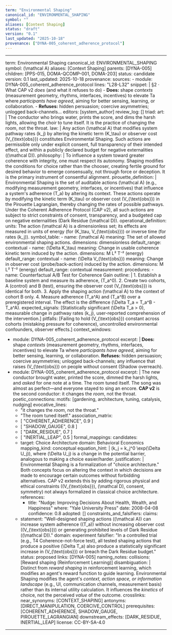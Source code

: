 ```yaml
---
term: "Environmental Shaping"
canonical_id: "ENVIRONMENTAL_SHAPING"
symbol: ""
aliases: [Context Shaping]
status: "draft"
version: "0.1"
last_updated: "2025-10-18"
provenance: ["DYNA-005_coherent_adherence_protocol"]
---
```


---
term: Environmental Shaping
canonical_id: ENVIRONMENTAL_SHAPING
symbol: \(\mathcal A\)
aliases: [Context Shaping]
parents: [DYNA-005]
children: [PPS-015, DOMA-QCOMP-001, DOMA-203]
status: candidate
version: 0.1
last_updated: 2025-10-18
provenance:
  sources:
    - module: DYNA-005_coherent_adherence_protocol
      lines: "L28-L32"
      snippet: |
        §2 · What CAP v2 *does* (and what it refuses to do)
        - **Does:** shape *contexts* (measurement geometry, rhythms, interfaces, incentives) to elevate Ta where *participants have agreed*, aiming for better sensing, learning, or collaboration.
        - **Refuses:** hidden persuasion; coercive asymmetries; unlogged back-channels...
  editors: [system_author]
  review_log: []
triad:
  art: |
    The conductor who brings water, prints the score, and dims the harsh lights, allowing the choir to tune itself. It is the practice of changing the room, not the throat.
  law: |
    Any action \(\mathcal A\) that modifies system pathway rates \(k_j\) by altering the kinetic term \(K_\tau\) or observer cost \(V_{\text{obs}}\) constitutes Environmental Shaping. Such actions are permissible only under explicit consent, full transparency of their intended effect, and within a publicly declared budget for negative externalities (\(\mathcal D\)).
  philosophy: |
    To influence a system toward greater coherence with integrity, one must respect its autonomy. Shaping modifies the conditions for choice rather than the chooser, creating fertile ground for desired behavior to emerge consensually, not through force or deception. It is the primary instrument of consentful alignment.
pirouette_definition: |
  Environmental Shaping is the set of auditable actions \(\mathcal A\) (e.g., modifying measurement geometry, interfaces, or incentives) that influence a system's adherence \(T_a\) by altering its context. These actions operate by modifying the kinetic term \(K_\tau\) or observer cost \(V_{\text{obs}}\) in the Pirouette Lagrangian, thereby changing the rates of possible pathways. Under the Coherent Adherence Protocol (CAP v2), all such actions are subject to strict constraints of consent, transparency, and a budgeted cap on negative externalities (Dark Residue \(\mathcal D\)).
operational_definition:
  units: The action \(\mathcal A\) is a dimensionless set; its effects are measured in units of energy (for \(K_\tau, V_{\text{obs}}\)) or inverse time (for rates \(k_j\)).
  symbol_table:
    - name: \(\mathcal A\)
      meaning: The set of allowed environmental shaping actions.
      dimensions: dimensionless
      default_range: contextual
    - name: \(\Delta K_\tau\)
      meaning: Change in usable coherence kinetic term induced by the action.
      dimensions: M L² T⁻² (energy)
      default_range: contextual
    - name: \(\Delta V_{\text{obs}}\)
      meaning: Change in observer cost (probe/back-action) induced by the action.
      dimensions: M L² T⁻² (energy)
      default_range: contextual
  measurement:
    procedures:
      - name: Counterfactual A/B Test for Coherence Gain
        outline: |
          1. Establish a baseline system and measure its adherence, \(T_a^0\).
          2. Create two cohorts, A (control) and B (test), ensuring the observer cost \(V_{\text{obs}}\) is identical for both.
          3. Apply the shaping action \(\mathcal A\) to the context of cohort B only.
          4. Measure adherence \(T_a^A\) and \(T_a^B\) over a preregistered interval. The effect is the difference \(\Delta T_a = T_a^B - T_a^A\).
        expected_signals: [Statistically significant \(\Delta T_a > 0\), measurable change in pathway rates \(k_j\), user-reported comprehension of the intervention.]
        pitfalls: [Failing to hold \(V_{\text{obs}}\) constant across cohorts (mistaking pressure for coherence), uncontrolled environmental confounders, observer effects.]
context_windows:
  - module: DYNA-005_coherent_adherence_protocol
    excerpt: |
      **Does:** shape *contexts* (measurement geometry, rhythms, interfaces, incentives) to elevate Ta where *participants have agreed*, aiming for better sensing, learning, or collaboration.
      **Refuses:** hidden persuasion; coercive asymmetries; unlogged back-channels; any influence that raises \(V_{\text{obs}}\) on people without consent (Shadow overreach).
  - module: DYNA-005_coherent_adherence_protocol
    excerpt: |
      The new conductor brought water, printed the score, dimmed the harsh lights, and *asked* for one note at a time.
      The room tuned itself. The song was almost as perfect—and everyone stayed to sing an encore.
      **CAP v2** is the second conductor: it changes the *room*, not the throat.
poetic_connections:
  motifs: [gardening, architecture, tuning, catalysis, nudging]
  evocative_lines:
    - "it changes the *room*, not the throat."
    - "The room tuned itself."
  association_matrix:
    - [ "COHERENT_ADHERENCE", 0.9 ]
    - [ "SHADOW_GAUGE", 0.8 ]
    - [ "DARK_RESIDUE", 0.7 ]
    - [ "INERTIAL_LEAP", 0.5 ]
formal_mappings:
  candidates:
    - target: Choice Architecture
      domain: Behavioral Economics
      mapping_kind: conceptual
      equation_hint: |
        \(k_j = k_j^0 \exp(\Delta U_j)\), where \(\Delta U_j\) is a change in the potential barrier, analogous to making a choice easier/harder.
      justification: |
        Environmental Shaping is a formalization of "choice architecture." Both concepts focus on altering the context in which decisions are made to encourage certain outcomes without forbidding alternatives. CAP v2 extends this by adding rigorous physical and ethical constraints (\(V_{\text{obs}}\), \(\mathcal D\), consent, symmetry) not always formalized in classical choice architecture.
      references:
        - title: "Nudge: Improving Decisions About Health, Wealth, and Happiness"
          where: "Yale University Press"
          date: 2008-04-08
      confidence: 0.8
  adopted: []
constraints_and_falsifiers:
  claims:
    - statement: "Well-designed shaping actions (\(\mathcal A\)) can increase system adherence (\(T_a\)) without increasing observer cost (\(V_{\text{obs}}\)) or generating prohibited levels of Dark Residue (\(\mathcal D\))."
      domain: experiment
      falsifier: "In a controlled trial (e.g., T4 Coherence-not-force test), all tested shaping actions that produce a positive \(\Delta T_a\) also produce a statistically significant increase in \(V_{\text{obs}}\) or breach the Dark Residue budget."
      status: proposed
      links: [DYNA-005]
naming_notes:
  collisions: [Reward shaping (Reinforcement Learning)]
  disambiguation: |
    Distinct from *reward shaping* in reinforcement learning, which modifies an agent's reward function to guide learning. Environmental Shaping modifies the agent's *context, action space, or information landscape* (e.g., UI, communication channels, measurement basis) rather than its internal utility calculation. It influences the *kinetics* of choice, not the perceived *value* of the outcome.
crosslinks:
  near_synonyms: [CONTEXT_SHAPING]
  antonyms: [DIRECT_MANIPULATION, COERCIVE_CONTROL]
  prerequisites: [COHERENT_ADHERENCE, SHADOW_GAUGE, PIROUETTE_LAGRANGIAN]
  downstream_effects: [DARK_RESIDUE, INERTIAL_LEAP]
license: CC-BY-SA-4.0
---